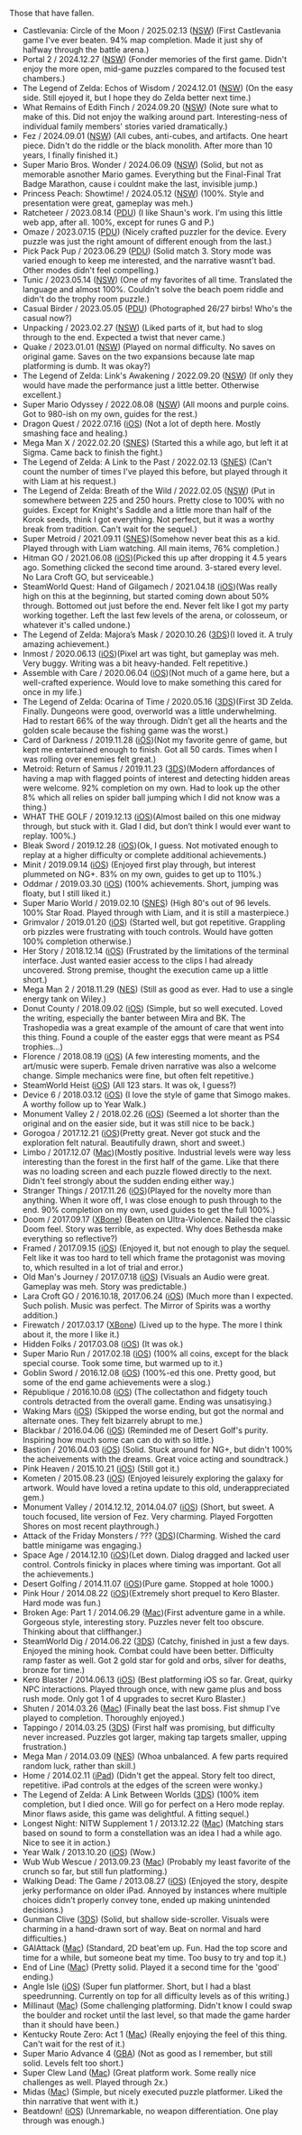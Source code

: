 Those that have fallen.

- Castlevania: Circle of the Moon / 2025.02.13 ([NSW](https://en.m.wikipedia.org/wiki/Castlevania:_Circle_of_the_Moon)) (First Castlevania game I've ever beaten. 94% map completion. Made it just shy of halfway through the battle arena.)
- Portal 2 / 2024.12.27 ([NSW](https://www.thinkwithportals.com)) (Fonder memories of the first game. Didn't enjoy the more open, mid-game puzzles compared to the focused test chambers.)
- The Legend of Zelda: Echos of Wisdom / 2024.12.01 ([NSW](https://www.nintendo.com/us/store/products/the-legend-of-zelda-echoes-of-wisdom-switch/)) (On the easy side. Still ejoyed it, but I hope they do Zelda better next time.)
- What Remains of Edith Finch / 2024.09.20 ([NSW](https://www.annapurna.com/interactive/what-remains-of-edith-finch)) (Note sure what to make of this. Did not enjoy the walking around part. Interesting-ness of individual family members' stories varied dramatically.)
- Fez / 2024.09.01 ([NSW](http://www.fezgame.com)) (All cubes, anti-cubes, and artifacts. One heart piece. Didn't do the riddle or the black monolith. After more than 10 years, I finally finished it.)
- Super Mario Bros. Wonder / 2024.06.09 ([NSW](https://supermariobroswonder.nintendo.com)) (Solid, but not as memorable asnother Mario games. Everything but the Final-Final Trat Badge Marathon, cause i couldnt make the last, invisible jump.)
- Princess Peach: Showtime! / 2024.05.12 ([NSW](https://www.nintendo.com/en-gb/Games/Nintendo-Switch-games/Princess-Peach-Showtime--2444445.html)) (100%. Style and presentation were great, gameplay was meh.)
- Ratcheteer / 2023.08.14 ([PDU](https://play.date/games/ratcheteer/)) (I like Shaun's work. I'm using this little web app, after all. 100%, except for runes G and P.)
- Omaze / 2023.07.15 ([PDU](https://play.date/games/omaze/)) (Nicely crafted puzzler for the device. Every puzzle was just the right amount of different enough from the last.)
- Pick Pack Pup / 2023.06.29 ([PDU](http://pickpackpup.com)) (Solid match 3. Story mode was varied enough to keep me interested, and the narrative wasnt't bad. Other modes didn't feel compelling.)
- Tunic / 2023.05.14 ([NSW](https://tunicgame.com)) (One of my favorites of all time. Translated the language and almost 100%. Couldn't solve the beach poem riddle and didn't do the trophy room puzzle.)
- Casual Birder / 2023.05.05 ([PDU](https://radstronomical.com/Casual-Birder)) (Photographed 26/27 birbs! Who's the casual now?)
- Unpacking / 2023.02.27 ([NSW](http://www.unpackinggame.com)) (Liked parts of it, but had to slog through to the end. Expected a twist that never came.)
- Quake / 2023.01.01 ([NSW](https://www.nintendo.com/store/products/quake-switch/)) (Played on normal difficulty. No saves on original game. Saves on the two expansions because late map platforming is dumb. It was okay?)
- The Legend of Zelda: Link's Awakening / 2022.09.20 ([NSW](https://www.nintendo.com/store/products/the-legend-of-zelda-links-awakening-switch/)) (If only they would have made the performance just a little better. Otherwise excellent.)
- Super Mario Odyssey / 2022.08.08 ([NSW](https://en.wikipedia.org/wiki/Super_Mario_Odyssey)) (All moons and purple coins. Got to 980-ish on my own, guides for the rest.)
- Dragon Quest / 2022.07.16 ([iOS](https://en.m.wikipedia.org/wiki/Dragon_Quest)) (Not a lot of depth here. Mostly smashing face and healing.)  
- Mega Man X / 2022.02.20 ([SNES](https://en.m.wikipedia.org/wiki/Mega_Man_X)) (Started this a while ago, but left it at Sigma. Came back to finish the fight.)
- The Legend of Zelda: A Link to the Past / 2022.02.13 ([SNES](https://en.m.wikipedia.org/wiki/The_Legend_of_Zelda:_A_Link_to_the_Past)) (Can't count the number of times I've played this before, but played through it with Liam at his request.)
- The Legend of Zelda: Breath of the Wild / 2022.02.05 ([NSW](https://www.zelda.com/breath-of-the-wild/)) (Put in somewhere between 225 and 250 hours. Pretty close to 100% with no guides. Except for Knight's Saddle and a little more than half of the Korok seeds, think I got everything. Not perfect, but it was a worthy break from tradition. Can't wait for the sequel.)
- Super Metroid / 2021.09.11 ([SNES](https://en.m.wikipedia.org/wiki/Super_Metroid))(Somehow never beat this as a kid. Played through with Liam watching. All main items, 76% completion.)
- Hitman GO / 2021.06.08 ([iOS](https://www.square-enix-montreal.com/hitmango))(Picked this up after dropping it 4.5 years ago. Something clicked the second time around. 3-stared every level. No Lara Croft GO, but serviceable.)
- SteamWorld Quest: Hand of Gilgamech / 2021.04.18 ([iOS](https://imageform.se/game/steamworld-quest/))(Was really high on this at the beginning, but started coming down about 50% through. Bottomed out just before the end. Never felt like I got my party working together. Left the last few levels of the arena, or colosseum, or whatever it's called undone.)
- The Legend of Zelda: Majora’s Mask / 2020.10.26 ([3DS](https://en.wikipedia.org/wiki/The_Legend_of_Zelda:_Majora's_Mask))(I loved it. A truly amazing achievement.)
- Inmost / 2020.06.13 ([iOS](https://inmostgame.com))(Pixel art was tight, but gameplay was meh. Very buggy. Writing was a bit heavy-handed. Felt repetitive.)
- Assemble with Care / 2020.06.04 ([iOS](https://www.assemblegame.com))(Not much of a game here, but a well-crafted experience. Would love to make something this cared for once in my life.)
- The Legend of Zelda: Ocarina of Time / 2020.05.16 ([3DS](https://en.wikipedia.org/wiki/The_Legend_of_Zelda:_Ocarina_of_Time))(First 3D Zelda. Finally. Dungeons were good, overworld was a little underwhelming. Had to restart 66% of the way through. Didn’t get all the hearts and the golden scale because the fishing game was the worst.)
- Card of Darkness / 2019.11.28 ([iOS](http://cardofdarkness.com))(Not my favorite genre of game, but kept me entertained enough to finish. Got all 50 cards. Times when I was rolling over enemies felt great.)
- Metroid: Return of Samus / 2019.11.23 ([3DS](https://www.nintendo.com/games/detail/metroid-samus-returns-3ds/))(Modern affordances of having a map with flagged points of interest and detecting hidden areas were welcome. 92% completion on my own. Had to look up the other 8% which all relies on spider ball jumping which I did not know was a thing.)
- WHAT THE GOLF / 2019.12.13 ([iOS](https://whatthegolf.com))(Almost bailed on this one midway through, but stuck with it. Glad I did, but don’t think I would ever want to replay. 100%.)
- Bleak Sword / 2019.12.28 ([iOS](https://devolverdigital.com/games/bleak-sword/))(Ok, I guess. Not motivated enough to replay at a higher difficulty or complete additional achievements.)
- Minit / 2019.09.14 ([iOS](https://www.devolverdigital.com/games/minit)) (Enjoyed first play through, but interest plummeted on NG+. 83% on my own, guides to get up to 110%.)
- Oddmar / 2019.03.30 ([iOS](http://www.oddmargame.com)) (100% achievements. Short, jumping was floaty, but I still liked it.)
- Super Mario World / 2019.02.10 ([SNES](https://en.wikipedia.org/wiki/Super_Mario_World)) (High 80's out of 96 levels. 100% Star Road. Played through with Liam, and it is still a masterpiece.)
- Grimvalor / 2019.01.20 ([iOS](https://direlight.com/grimvalor/)) (Started well, but got repetitive. Grappling orb pizzles were frustrating with touch controls. Would have gotten 100% completion otherwise.)
- Her Story / 2018.12.14 ([iOS](https://www.herstorygame.com)) (Frustrated by the limitations of the terminal interface. Just wanted easier access to the clips I had already uncovered. Strong premise, thought the execution came up a little short.)
- Mega Man 2 / 2018.11.29 ([NES](https://en.m.wikipedia.org/wiki/Mega_Man_2)) (Still as good as ever. Had to use a single energy tank on Wiley.)
- Donut County / 2018.09.02 ([iOS](http://donutcounty.com)) (Simple, but so well executed. Loved the writing, especially the banter between Mira and BK. The Trashopedia was a great example of the amount of care that went into this thing. Found a couple of the easter eggs that were meant as PS4 trophies...)
- Florence / 2018.08.19 ([iOS](http://florencegame.com)) (A few interesting moments, and the art/music were superb. Female driven narrative was also a welcome change. Simple mechanics were fine, but often felt repetitive.)
- SteamWorld Heist ([iOS](http://imageform.se/game/steamworld-heist/)) (All 123 stars. It was ok, I guess?)
- Device 6 / 2018.03.12 ([iOS](http://simogo.com/games/device6/)) (I love the style of game that Simogo makes. A worthy follow up to Year Walk.)
- Monument Valley 2 / 2018.02.26 ([iOS](https://www.monumentvalleygame.com)) (Seemed a lot shorter than the original and on the easier side, but it was still nice to be back.)
- Gorogoa / 2017.12.21 ([iOS](http://gorogoa.com))(Pretty great. Never got stuck and the exploration felt natural. Beautifully drawn, short and sweet.)
- Limbo / 2017.12.07 ([Mac](http://limbogame.org))(Mostly positive. Industrial levels were way less interesting than the forest in the first half of the game. Like that there was no loading screen and each puzzle flowed directly to the next. Didn't feel strongly about the sudden ending either way.)
- Stranger Things / 2017.11.26 ([iOS](http://bonusxp.com/games/stranger-things-the-game/))(Played for the novelty more than anything. When it wore off, I was close enough to push through to the end. 90% completion on my own, used guides to get the full 100%.)
- Doom / 2017.09.17 ([XBone](http://doom.com/en-us/)) (Beaten on Ultra-Violence. Nailed the classic Doom feel. Story was terrible, as expected. Why does Bethesda make everything so reflective?)
- Framed / 2017.09.15 ([iOS](http://loveshackentertainment.com)) (Enjoyed it, but not enough to play the sequel. Felt like it was too hard to tell which frame the protagonist was moving to, which resulted in a lot of trial and error.)
- Old Man's Journey /  2017.07.18 ([iOS](http://oldmansjourney.com)) (Visuals an Audio were great. Gameplay was meh. Story was predictable.)
- Lara Croft GO / 2016.10.18, 2017.06.24 ([iOS](http://laracroftgo.com)) (Much more than I expected. Such polish. Music was perfect. The Mirror of Spirits was a worthy addition.)
- Firewatch / 2017.03.17 ([XBone](http://www.firewatchgame.com)) (Lived up to the hype. The more I think about it, the more I like it.)
- Hidden Folks / 2017.03.08 ([iOS](http://hiddenfolks.com)) (It was ok.)
- Super Mario Run / 2017.02.18 ([iOS](https://supermariorun.com/sp/en/index.html)) (100% all coins, except for the black special course. Took some time, but warmed up to it.)
- Goblin Sword / 2016.12.08 ([iOS](http://www.gelatogames.com/p/goblin-sword.html?m=1)) (100%-ed this one. Pretty good, but some of the end game achievements were a slog.)
- République / 2016.10.08 ([iOS](https://camouflaj.com)) (The collectathon and fidgety touch controls detracted from the overall game. Ending was unsatisying.)
- Waking Mars ([iOS](http://www.tigerstylegames.com/wakingmars/)) (Skipped the worse ending, but got the normal and alternate ones. They felt bizarrely abrupt to me.)
- Blackbar / 2016.04.06 ([iOS](http://mrgan.com/blackbar/)) (Reminded me of Desert Golf's purity. Inspiring how much some can can do with so little.)
- Bastion / 2016.04.03 ([iOS](http://supergiantgames.com/?page_id=242)) (Solid. Stuck around for NG+, but didn't 100% the acheivements with the dreams. Great voice acting and soundtrack.)
- Pink Heaven / 2015.10.21 ([iOS](http://playism-games.com/game/244/pink-heaven)) (Still got it.)
- Kometen / 2015.08.23 ([iOS](http://eriksvedang.com/kometen/)) (Enjoyed leisurely exploring the galaxy for artwork. Would have loved a retina update to this old, underappreciated gem.)
- Monument Valley / 2014.12.12, 2014.04.07 ([iOS](http://www.monumentvalleygame.com)) (Short, but sweet. A touch focused, lite version of Fez. Very charming. Played Forgotten Shores on most recent playthrough.)
- Attack of the Friday Monsters / ??? ([3DS](http://level5ia.com/blackbox/us/friday-monsters/))(Charming. Wished the card battle minigame was engaging.)
- Space Age / 2014.12.10 ([iOS](http://spaceageapp.com))(Let down. Dialog dragged and lacked user control. Controls finicky in places where timing was important. Got all the achievements.)
- Desert Golfing / 2014.11.07 ([iOS](http://desertgolfing.captain-games.com))(Pure game. Stopped at hole 1000.)
- Pink Hour / 2014.08.22 ([iOS](http://www.playism-games.com/games/pinkhour/))(Extremely short prequel to Kero Blaster. Hard mode was fun.)
- Broken Age: Part 1 / 2014.06.29 ([Mac](http://www.brokenagegame.com))(First adventure game in a while. Gorgeous style, interesting story. Puzzles never felt too obscure. Thinking about that cliffhanger.)
- SteamWorld Dig / 2014.06.22 ([3DS](http://steamworldgames.com/dig/)) (Catchy, finished in just a few days. Enjoyed the mining hook. Combat could have been better. Difficulty ramp faster as well. Got 2 gold star for gold and orbs, silver for deaths, bronze for time.)
- Kero Blaster / 2014.06.13 ([iOS](http://www.playism-games.com/games/keroblaster/)) (Best platforming iOS so far. Great, quirky NPC interactions. Played through once, with new game plus and boss rush mode. Only got 1 of 4 upgrades to secret Kuro Blaster.)
- Shuten / 2014.03.26  ([Mac](http://retrogamecrunch.com/games/6/shuten)) (Finally beat the last boss. Fist shmup I've played to completion. Thoroughly enjoyed.)
- Tappingo / 2014.03.25 ([3DS](http://www.goodbyegalaxygames.com/tappingo/)) (First half was promising, but difficulty never increased. Puzzles got larger, making tap targets smaller, upping frustration.)
- Mega Man / 2014.03.09 ([NES](http://megaman.capcom.com)) (Whoa unbalanced. A few parts required random luck, rather than skill.)
- Home / 2014.02.11 ([iPad](http://homehorror.com)) (Didn't get the appeal. Story felt too direct, repetitive. iPad controls at the edges of the screen were wonky.)
- The Legend of Zelda: A Link Between Worlds ([3DS](http://zelda.com/link-between-worlds/)) (100% item completion, but I died once. Will go for perfect on a Hero mode replay. Minor flaws aside, this game was delightful. A fitting sequel.)
- Longest Night: NITW Supplement 1 / 2013.12.22 ([Mac](http://www.nightinthewoods.com)) (Matching stars based on sound to form a constellation was an idea I had a while ago. Nice to see it in action.)
- Year Walk / 2013.10.20 ([iOS](http://simogo.com/games/yearwalk/)) (Wow.)
- Wub Wub Wescue / 2013.09.23 ([Mac](http://retrogamecrunch.com/games/4/beat-drop)) (Probably my least favorite of the crunch so far, but still fun platforming.)
- Walking Dead: The Game / 2013.08.27 ([iOS](http://www.telltalegames.com/walkingdead)) (Enjoyed the story, despite jerky performance on older iPad. Annoyed by instances where multiple choices didn't properly convey tone, ended up making unintended decisions.)
- Gunman Clive ([3DS](http://www.gunmanclive.com)) (Solid, but shallow side-scroller. Visuals were charming in a hand-drawn sort of way. Beat on normal and hard difficulties.)
- GAIAttack ([Mac](http://retrogamecrunch.com/games/2/gaiattack)) (Standard, 2D beat'em up. Fun. Had the top score and time for a while, but someone beat my time. Too busy to try and top it.)
- End of Line ([Mac](http://retrogamecrunch.com/games/1/end-of-line)) (Pretty solid. Played it a second time for the 'good' ending.)
- Angle Isle ([iOS](http://rustymoyher.com/ludumdare/angleisle/)) (Super fun platformer. Short, but I had a blast speedrunning. Currently on top for all difficulty levels as of this writing.)
- Millinaut ([Mac](http://www.shauninman.com/ludumdare/millinaut/)) (Some challenging platforming. Didn't know I could swap the boulder and rocket until the last level, so that made the game harder than it should have been.)
- Kentucky Route Zero: Act 1 ([Mac](http://kentuckyroutezero.com)) (Really enjoying the feel of this thing. Can't wait for the rest of it.)
- Super Mario Advance 4 ([GBA](http://en.wikipedia.org/wiki/Super_Mario_Advance_4:_Super_Mario_Bros._3)) (Not as good as I remember, but still solid. Levels felt too short.)
- Super Clew Land ([Mac](http://retrogamecrunch.com)) (Great platform work. Some really nice challenges as well. Played through 2x.)
- Midas ([Mac](http://wanderlands.org/main/midas)) (Simple, but nicely executed puzzle platformer. Liked the thin narrative that went with it.)
- Beatdown! ([iOS](http://www.ravenousgames.com/games)) (Unremarkable, no weapon differentiation. One play through was enough.)
